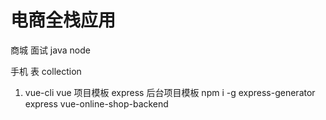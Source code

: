# 电商全栈应用
商城 面试 java node

手机 表  collection 

1. vue-cli vue 项目模板
    express 后台项目模板 npm i -g express-generator
    express vue-online-shop-backend 
